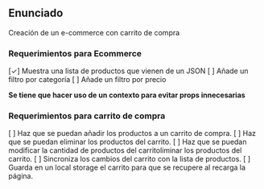 ## Enunciado

Creación de un e-commerce con carrito de compra

### Requerimientos para Ecommerce

[✓] Muestra una lista de productos que vienen de un JSON
[ ] Añade un filtro por categoría
[ ] Añade un filtro por precio

**Se tiene que hacer uso de un contexto para evitar props innecesarias**

### Requerimientos para carrito de compra

[ ] Haz que se puedan añadir los productos a un carrito de compra.
[ ] Haz que se puedan eliminar los productos del carrito.
[ ] Haz que se puedan modificar la cantidad de productos del carritoliminar los productos del carrito.
[ ] Sincroniza los cambios del carrito con la lista de productos.
[ ] Guarda en un local storage el carrito para que se recupere al recarga la página.
